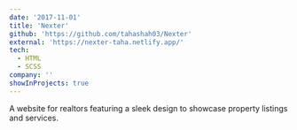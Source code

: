 ```yaml
---
date: '2017-11-01'
title: 'Nexter'
github: 'https://github.com/tahashah03/Nexter'
external: 'https://nexter-taha.netlify.app/'
tech:
  - HTML
  - SCSS
company: ''
showInProjects: true
---
```


A website for realtors featuring a sleek design to showcase property listings and services.